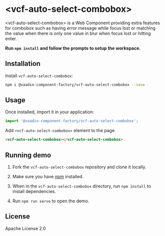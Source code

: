 # &lt;vcf-auto-select-combobox&gt;

&lt;vcf-auto-select-combobox&gt; is a Web Component providing extra features for combobox such as having error message while focus lost or matching the value when there is only one value in blur when focus lost or hitting enter.


**Run `npm install` and follow the prompts to setup the workspace.**

<!--
[![Gitter](https://badges.gitter.im/Join%20Chat.svg)](https://gitter.im/vaadin/web-components?utm_source=badge&utm_medium=badge&utm_campaign=pr-badge) [![npm version](https://badgen.net/npm/v/@vaadin-component-factory/vcf-auto-select-combobox)](https://www.npmjs.com/package/@vaadin-component-factory/vcf-auto-select-combobox) [![Published on Vaadin Directory](https://img.shields.io/badge/Vaadin%20Directory-published-00b4f0.svg)]

[element-description]
-->

## Installation

Install `vcf-auto-select-combobox`:

```sh
npm i @vaadin-component-factory/vcf-auto-select-combobox --save
```

## Usage

Once installed, import it in your application:

```js
import '@vaadin-component-factory/vcf-auto-select-combobox';
```

Add `<vcf-auto-select-combobox>` element to the page.

```html
<vcf-auto-select-combobox></vcf-auto-select-combobox>
```

## Running demo

1. Fork the `vcf-auto-select-combobox` repository and clone it locally.

1. Make sure you have [npm](https://www.npmjs.com/) installed.

1. When in the `vcf-auto-select-combobox` directory, run `npm install` to install dependencies.

1. Run `npm run serve` to open the demo.

<!--
## Vaadin Pro

This component is available in the Vaadin Pro subscription. It is still open source, but you need to have a valid CVAL license in order to use it. Read more at: [Pricing](https://vaadin.com/pricing)
-->

## License

Apache License 2.0
